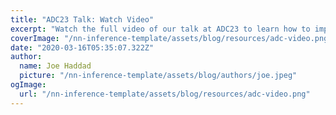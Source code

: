 ```yaml
---
title: "ADC23 Talk: Watch Video"
excerpt: "Watch the full video of our talk at ADC23 to learn how to implement neural network inference in real-time audio applications."
coverImage: "/nn-inference-template/assets/blog/resources/adc-video.png"
date: "2020-03-16T05:35:07.322Z"
author:
  name: Joe Haddad
  picture: "/nn-inference-template/assets/blog/authors/joe.jpeg"
ogImage:
  url: "/nn-inference-template/assets/blog/resources/adc-video.png"
---
```

